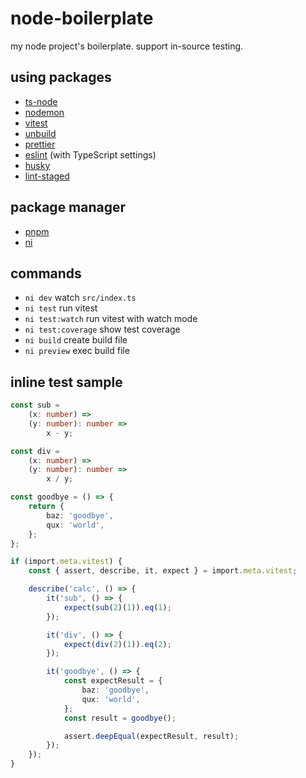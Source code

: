 # node-boilerplate

my node project's boilerplate.
support in-source testing.

## using packages

-   [ts-node](https://github.com/TypeStrong/ts-node)
-   [nodemon](https://github.com/remy/nodemon)
-   [vitest](https://github.com/vitest-dev/vitest)
-   [unbuild](https://github.com/unjs/unbuild)
-   [prettier](https://github.com/prettier/prettier)
-   [eslint](https://github.com/eslint/eslint) (with TypeScript settings)
-   [husky](https://github.com/typicode/husky)
-   [lint-staged](https://github.com/okonet/lint-staged)

## package manager

-   [pnpm](https://github.com/pnpm/pnpm)
-   [ni](https://github.com/antfu/ni)

## commands

-   `ni dev` watch `src/index.ts`
-   `ni test` run vitest
-   `ni test:watch` run vitest with watch mode
-   `ni test:coverage` show test coverage
-   `ni build` create build file
-   `ni preview` exec build file

## inline test sample

```ts
const sub =
    (x: number) =>
    (y: number): number =>
        x - y;

const div =
    (x: number) =>
    (y: number): number =>
        x / y;

const goodbye = () => {
    return {
        baz: 'goodbye',
        qux: 'world',
    };
};

if (import.meta.vitest) {
    const { assert, describe, it, expect } = import.meta.vitest;

    describe('calc', () => {
        it('sub', () => {
            expect(sub(2)(1)).eq(1);
        });

        it('div', () => {
            expect(div(2)(1)).eq(2);
        });

        it('goodbye', () => {
            const expectResult = {
                baz: 'goodbye',
                qux: 'world',
            };
            const result = goodbye();

            assert.deepEqual(expectResult, result);
        });
    });
}
```
